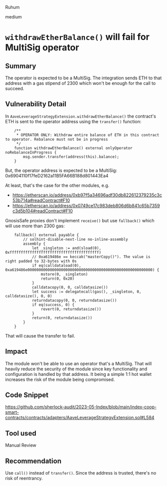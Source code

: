 Ruhum

medium

# `withdrawEtherBalance()` will fail for MultiSig operator

## Summary
The operator is expected to be a MultiSig. The integration sends ETH to that address with a gas stipend of 2300 which won't be enough for the call to succeed.

## Vulnerability Detail
In `AaveLeverageStrategyExtension.withdrawEtherBalance()` the contract's ETH is sent to the operator address using the `transfer()` function:

```sol
    /**
     * OPERATOR ONLY: Withdraw entire balance of ETH in this contract to operator. Rebalance must not be in progress
     */
    function withdrawEtherBalance() external onlyOperator noRebalanceInProgress {
        msg.sender.transfer(address(this).balance);
    }
```

But, the operator address is expected to be a MultiSig: 0x6904110f17feD2162a11B5FA66B188d801443Ea4

At least, that's the case for the other modules, e.g.
- https://etherscan.io/address/0xb97f5a34696adf30db822612379235c3c53b714a#readContract#F10
- https://etherscan.io/address/0x0749ce17c983deb806d6b841c65b7359c3d5b104#readContract#F10

GnosisSafe proxies don't implement `receive()` but use `fallback()` which will use more than 2300 gas:

```sol
    fallback() external payable {
        // solhint-disable-next-line no-inline-assembly
        assembly {
            let _singleton := and(sload(0), 0xffffffffffffffffffffffffffffffffffffffff)
            // 0xa619486e == keccak("masterCopy()"). The value is right padded to 32-bytes with 0s
            if eq(calldataload(0), 0xa619486e00000000000000000000000000000000000000000000000000000000) {
                mstore(0, _singleton)
                return(0, 0x20)
            }
            calldatacopy(0, 0, calldatasize())
            let success := delegatecall(gas(), _singleton, 0, calldatasize(), 0, 0)
            returndatacopy(0, 0, returndatasize())
            if eq(success, 0) {
                revert(0, returndatasize())
            }
            return(0, returndatasize())
        }
    }
```

That will cause the transfer to fail.

## Impact
The module won't be able to use an operator that's a MultiSig. That will heavily reduce the security of the module since key functionality and configuration is handled by that address. It being a simple 1:1 hot wallet increases the risk of the module being compromised.

## Code Snippet
https://github.com/sherlock-audit/2023-05-Index/blob/main/index-coop-smart-contracts/contracts/adapters/AaveLeverageStrategyExtension.sol#L584

## Tool used

Manual Review

## Recommendation
Use `call()` instead of `transfer()`. Since the address is trusted, there's no risk of reentrancy.
